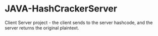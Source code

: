 # JAVA-HashCrackerServer
Client Server project - the client sends to the server hashcode, and the server returns the original plaintext.
